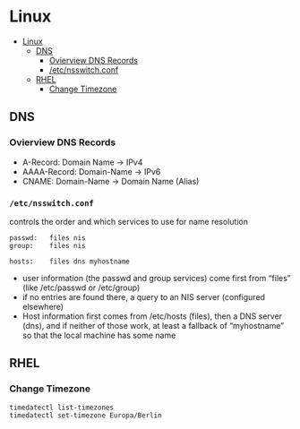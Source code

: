 # Linux
<!--ts-->
   * [Linux](#linux)
      * [DNS](#dns)
         * [Ovierview DNS Records](#ovierview-dns-records)
         * [/etc/nsswitch.conf](#etcnsswitchconf)
      * [RHEL](#rhel)
         * [Change Timezone](#change-timezone)

<!-- Added by: morelly_t1, at: Wed 23 Dec 2020 02:15:39 PM CET -->

<!--te-->

## DNS
### Ovierview DNS Records 
* A-Record: Domain Name -> IPv4
* AAAA-Record: Domain-Name -> IPv6
* CNAME: Domain-Name -> Domain Name (Alias)

### `/etc/nsswitch.conf`
controls the order and which services to use for name resolution
```
passwd:   files nis
group:    files nis

hosts:    files dns myhostname
```

* user information (the passwd and group services) come first from “files” (like /etc/passwd or /etc/group)
* if no entries are found there, a query to an NIS server (configured elsewhere) 
* Host information first comes from /etc/hosts (files), then a DNS server (dns), and if neither of those work, at least a fallback of “myhostname” so that the local machine has some name


## RHEL
### Change Timezone
```bash
timedatectl list-timezones
timedatectl set-timezone Europa/Berlin
```
